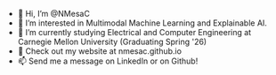 - 👋 Hi, I’m @NMesaC
- 👀 I’m interested in Multimodal Machine Learning and Explainable AI.
- 🌱 I’m currently studying Electrical and Computer Engineering at Carnegie Mellon University (Graduating Spring '26)
- 💞️ Check out my website at nmesac.github.io
- 📫 Send me a message on LinkedIn or on Github!
<!---
NMesaC/NMesaC is a ✨ special ✨ repository because its `README.md` (this file) appears on your GitHub profile.
You can click the Preview link to take a look at your changes.
--->
